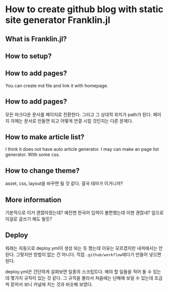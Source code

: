 # How to create github blog with static site generator Franklin.jl

## What is Franklin.jl?

## How to setup?

## How to add pages?

You can create md file and link it with homepage.

## How to add pages?

모든 마크다운 문서를 페이지로 전환한다. 그리고 그 상대적 위치가 path가 된다.
페이지 자체는 문서로 만들면 되고 어떻게 연결 시킬 것인지는 다른 문제다.

## How to make article list?

I think it does not have auto article generator.
I may can make an page list generator. With some css.

## How to change theme?

asset, css, layout을 바꾸면 될 것 같다. 결국 테마가 이거니까?

## More information

기본적으로 이거 괜찮아졌는데? 예전엔 한국어 입력이 불편했는데 이젠 괜찮네? 앞으로 이걸로 글쓰기 해도 될듯?

## Deploy

워래는 자동으로 deploy.yml이 생성 되는 듯 했는데 이유는 모르겠지만 내꺼에서는 안된다.
그렇지만 방법이 없는 건 아니다. 
직접 `.github/workflow`에다가 만들어 넣으면 된다.

deploy.yml은 간단하게 살펴보면 일종의 스크립트다.
해야 할 일들을 적어 둘 수 있는데 몇가지 규칙이 있는 것 같다.
그 규칙을 몰라서 처음에는 난해해 보일 수 있는데 조금씩 뜯어서 보니 커널에 치는 것과 비슷해 보였다.